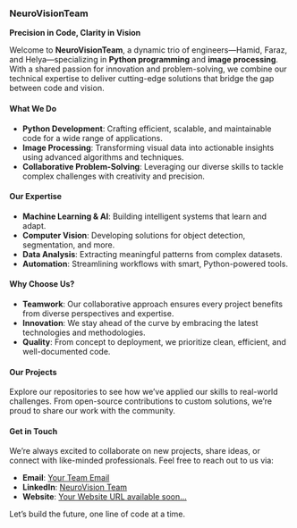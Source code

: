 ### **NeuroVisionTeam**  
**Precision in Code, Clarity in Vision**  

Welcome to **NeuroVisionTeam**, a dynamic trio of engineers—Hamid, Faraz, and Helya—specializing in **Python programming** and **image processing**. With a shared passion for innovation and problem-solving, we combine our technical expertise to deliver cutting-edge solutions that bridge the gap between code and vision.  

#### **What We Do**  
- **Python Development**: Crafting efficient, scalable, and maintainable code for a wide range of applications.  
- **Image Processing**: Transforming visual data into actionable insights using advanced algorithms and techniques.  
- **Collaborative Problem-Solving**: Leveraging our diverse skills to tackle complex challenges with creativity and precision.  

#### **Our Expertise**  
- **Machine Learning & AI**: Building intelligent systems that learn and adapt.  
- **Computer Vision**: Developing solutions for object detection, segmentation, and more.  
- **Data Analysis**: Extracting meaningful patterns from complex datasets.  
- **Automation**: Streamlining workflows with smart, Python-powered tools.  

#### **Why Choose Us?**  
- **Teamwork**: Our collaborative approach ensures every project benefits from diverse perspectives and expertise.  
- **Innovation**: We stay ahead of the curve by embracing the latest technologies and methodologies.  
- **Quality**: From concept to deployment, we prioritize clean, efficient, and well-documented code.  

#### **Our Projects**  
Explore our repositories to see how we’ve applied our skills to real-world challenges. From open-source contributions to custom solutions, we’re proud to share our work with the community.  

#### **Get in Touch**  
We’re always excited to collaborate on new projects, share ideas, or connect with like-minded professionals. Feel free to reach out to us via:  
- **Email**: [Your Team Email](mailto:teamNeuroVision@gmail.com)  
- **LinkedIn**: [NeuroVision Team](https://www.linkedin.com/in/neurovision-team/)
- **Website**: [Your Website URL available soon...]()

Let’s build the future, one line of code at a time.  
